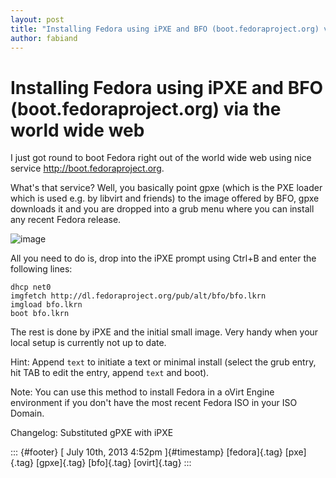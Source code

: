 ```yaml
---
layout: post
title: "Installing Fedora using iPXE and BFO (boot.fedoraproject.org) via the world wide web"
author: fabiand
---
```



Installing Fedora using iPXE and BFO (boot.fedoraproject.org) via the world wide web
====================================================================================

I just got round to boot Fedora right out of the world wide web using
nice service <http://boot.fedoraproject.org>.

What's that service? Well, you basically point gpxe (which is the PXE
loader which is used e.g. by libvirt and friends) to the image offered
by BFO, gpxe downloads it and you are dropped into a grub menu where you
can install any recent Fedora release.

![image](https://66.media.tumblr.com/0c44c046b53261b7c9372824c301714c/tumblr_inline_mpq6j5LVN71qz4rgp.png)

All you need to do is, drop into the iPXE prompt using Ctrl+B and enter
the following lines:

    dhcp net0
    imgfetch http://dl.fedoraproject.org/pub/alt/bfo/bfo.lkrn
    imgload bfo.lkrn
    boot bfo.lkrn

The rest is done by iPXE and the initial small image. Very handy when
your local setup is currently not up to date.

Hint: Append `text` to initiate a text or minimal install (select the
grub entry, hit TAB to edit the entry, append `text` and boot).

Note: You can use this method to install Fedora in a oVirt Engine
environment if you don't have the most recent Fedora ISO in your ISO
Domain.

Changelog: Substituted gPXE with iPXE

::: {#footer}
[ July 10th, 2013 4:52pm ]{#timestamp} [fedora]{.tag} [pxe]{.tag}
[gpxe]{.tag} [bfo]{.tag} [ovirt]{.tag}
:::
